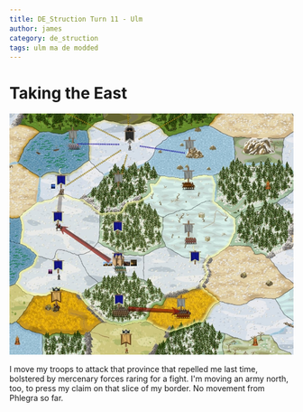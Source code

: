 ```yaml
---
title: DE_Struction Turn 11 - Ulm
author: james
category: de_struction
tags: ulm ma de modded
---
```


# Taking the East

![Finally Moving](/assets/images/ulm_11001.jpg)

I move my troops to attack that province that repelled me last time, bolstered by mercenary forces raring for a fight. I'm moving an army north, too, to press my claim on that slice of my border. No movement from Phlegra so far.
